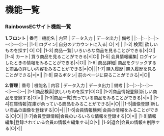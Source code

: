 # 機能一覧
### RainbowsECサイト機能一覧
**1.フロント**
 | 番号 | 機能名 | 内容 | データ入力 | データ出力 | 備考 |
 |:--|:--|:--|:---:|:---:|:--|
 |1-1| ログイン|  自分のアカウントに入る| ○| ×| |
 |1-2| 検索| 欲しいものを探す| ○| ○||
 |1-3| 商品一覧| いろいろな商品を見ることができる|×|○||
 |1-4| カート| 買う商品を見ることができる|×|○||
 |1-5| 会員情報編集| ログインしたときの情報をみることができる|×|○||
 |1-6| 商品詳細| 商品をクリックすると商品の詳しい内容をみることができる|×|○||
 |1-7| 購入履歴| 購入履歴を見ることができる|×|×||
 |1-8| 戻るボタン| 前のページに戻ることができる|×|○||

 **2.管理**
 | 番号 | 機能名 | 内容 | データ入力 | データ出力 | 備考 |
 |:--|:--|:--|:---:|:---:|:--|
 |1-1|商品検索|欲しいものを探す|○|○||
 |1-2|商品情報登録|新しい商品を登録する|○|×||
 |1-3|商品一覧|売っている商品をみることができる|×|×||
 |1-4|在庫情報|在庫が余っている商品をみることができる|×|○||
 |1-5|画像登録|新しい商品の画像を登録する|○|×||
 |1-6|会員情報検索|会員の情報をみることができる|○|○||
 |1-7|会員登録情報|会員のいろいろな情報を登録する|○|×||
 |1-8|情報編集|登録されている会員の情報を編集する|○|×||
 |1-9|退会|会員の情報を削除する|○|×||
